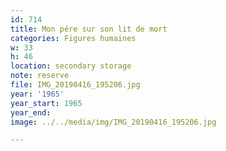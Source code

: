 ```yaml
---
id: 714
title: Mon pére sur son lit de mort
categories: Figures humaines
w: 33
h: 46
location: secondary storage
note: reserve
file: IMG_20190416_195206.jpg
year: '1965'
year_start: 1965
year_end:
image: ../../media/img/IMG_20190416_195206.jpg

---
```

